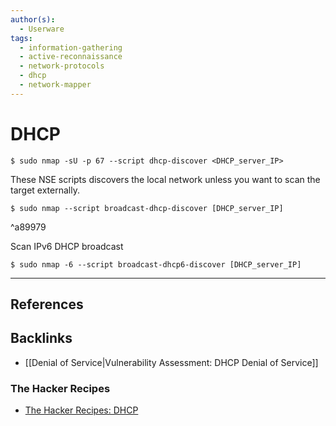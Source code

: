 ```yaml
---
author(s):
  - Userware
tags:
  - information-gathering
  - active-reconnaissance
  - network-protocols
  - dhcp
  - network-mapper
---
```

# DHCP

```
$ sudo nmap -sU -p 67 --script dhcp-discover <DHCP_server_IP>
```

These NSE scripts discovers the local network unless you want to scan the target externally.

```
$ sudo nmap --script broadcast-dhcp-discover [DHCP_server_IP]
```

^a89979

Scan IPv6 DHCP broadcast

```
$ sudo nmap -6 --script broadcast-dhcp6-discover [DHCP_server_IP]
```

---
## References

## Backlinks

- [[Denial of Service|Vulnerability Assessment: DHCP Denial of Service]]

### The Hacker Recipes

- [The Hacker Recipes: DHCP](https://www.thehacker.recipes/ad/recon/dhcp)